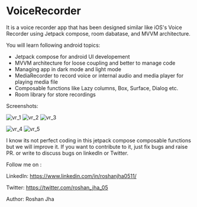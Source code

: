 # VoiceRecorder
It is a voice recorder app that has been designed similar like iOS's Voice Recorder using Jetpack compose, room dabatase, and MVVM architecture.

You will learn following android topics:

- Jetpack compose for android UI developement
- MVVM architecture for loose coupling and better to manage code
- Managing app in dark mode and light mode
- MediaRecorder to record voice or internal audio and media player for playing media file
- Composable functions like Lazy columns, Box, Surface, Dialog etc.
- Room library for store recordings 

Screenshots: 

![vr_1](https://github.com/Roshan0511/Voice_Recorder/assets/84443217/224bc8c5-a3dd-45d5-be06-a3c6e5b80153)
![vr_2](https://github.com/Roshan0511/Voice_Recorder/assets/84443217/f14c1d89-f6a9-4bf1-bed3-eddabe7ba714)
![vr_3](https://github.com/Roshan0511/Voice_Recorder/assets/84443217/3f617bcc-5954-4182-b478-352f4ba660e1)


![vr_4](https://github.com/Roshan0511/Voice_Recorder/assets/84443217/cd1f9341-dce6-465e-afe6-600591cdc572)
![vr_5](https://github.com/Roshan0511/Voice_Recorder/assets/84443217/b424e09d-d6d9-421c-bc71-6bac0c735c11)



I know its not perfect coding in this jetpack compose composable functions but we will improve it. 
If you want to contribute to it, just fix bugs and raise PR. or write to discuss bugs on linkedIn or Twitter.

Follow me on : 

LinkedIn: https://www.linkedin.com/in/roshanjha0511/

Twitter: https://twitter.com/roshan_jha_05

Author: Roshan Jha
